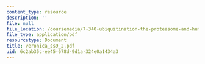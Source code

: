 ```yaml
---
content_type: resource
description: ''
file: null
file_location: /coursemedia/7-340-ubiquitination-the-proteasome-and-human-disease-fall-2004/6c2ab35cee45678d9d1a324e0a1434a3_veronica_ss9_2.pdf
file_type: application/pdf
resourcetype: Document
title: veronica_ss9_2.pdf
uid: 6c2ab35c-ee45-678d-9d1a-324e0a1434a3
---
```

